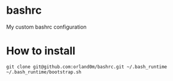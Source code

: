 # bashrc
My custom bashrc configuration

# How to install
```shell
git clone git@github.com:orland0m/bashrc.git ~/.bash_runtime
~/.bash_runtime/bootstrap.sh
```
